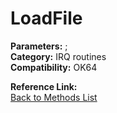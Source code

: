 # LoadFile

**Parameters:** ;  
**Category:** IRQ routines  
**Compatibility:** OK64  

**Reference Link:**  
[Back to Methods List](../../SUMMARY.md)
